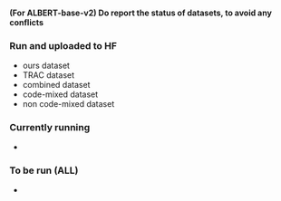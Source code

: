 #### (For ALBERT-base-v2) Do report the status of datasets, to avoid any conflicts ####

### Run and uploaded to HF ###
* ours dataset
* TRAC dataset
* combined dataset
* code-mixed dataset
* non code-mixed dataset
### Currently running ###
*
### To be run (ALL) ###
*


